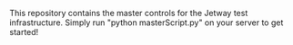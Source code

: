 This repository contains the master controls for the Jetway test infrastructure.
Simply run "python masterScript.py" on your server to get started!
